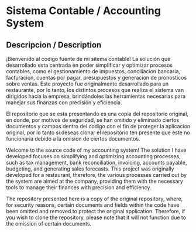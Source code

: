 # Sistema Contable / Accounting System
## Descripcion / Description
¡Bienvenido al codigo fuente de mi sitema contable! La solución que desarrollado esta centrada en poder simplificar y optimizar procesos contables, como el gestionamiento de impuestos, conciliacion bancaria, facturacion, cuentas por pagar, presupuestos y generacion de pronosticos sobre ventas. Este proyecto fue originalmente desarrollado para un restaurante, por lo tanto, los distintos procesos que realiza el sistema van dirigidos hacia la empresa, brindándoles las herramientas necesarias para manejar sus finanzas con precisión y eficiencia.

El repositorio que se esta presentando es una copia del repositorio original, en donde, por motivos de seguridad, se han omitido y eliminado ciertos documentos y campos dentro del codigo con el fin de proteger la aplicacion original, por lo tanto si deseas clonar el repositorio ten presente que este no funcionaria debido a la omision de ciertos documentos.

Welcome to the source code of my accounting system! The solution I have developed focuses on simplifying and optimizing accounting processes, such as tax management, bank reconciliation, invoicing, accounts payable, budgeting, and generating sales forecasts. This project was originally developed for a restaurant, therefore, the various processes carried out by the system are aimed at the company, providing them with the necessary tools to manage their finances with precision and efficiency.

The repository presented here is a copy of the original repository, where, for security reasons, certain documents and fields within the code have been omitted and removed to protect the original application. Therefore, if you wish to clone the repository, please note that it will not function due to the omission of certain documents.

